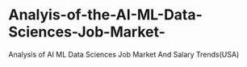 # Analyis-of-the-AI-ML-Data-Sciences-Job-Market-
Analysis of AI ML Data Sciences Job Market And Salary Trends(USA)
